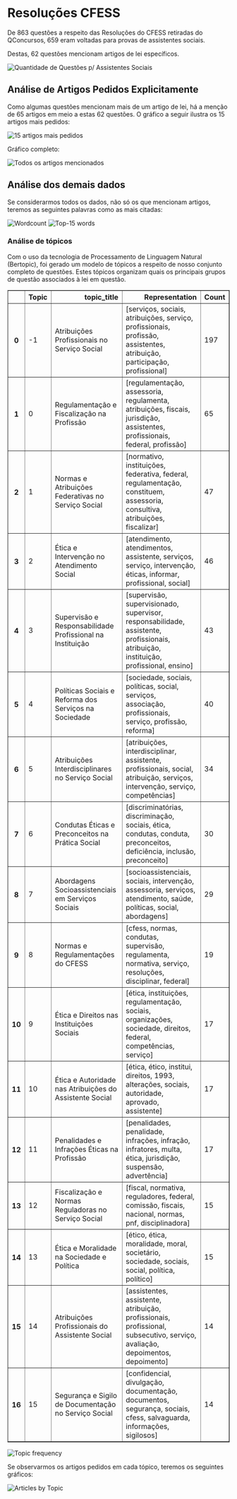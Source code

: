 # Resoluções CFESS

De 863 questões a respeito das Resoluções do CFESS retiradas do QConcursos, 659 eram voltadas para provas de assistentes sociais.

Destas, 62 questões mencionam artigos de lei específicos.

![Quantidade de Questões p/ Assistentes Sociais](images/graphs/resoluções_cfess/is_social_work.png)


## Análise de Artigos Pedidos Explicitamente

Como algumas questões mencionam mais de um artigo de lei, há a menção de 65 artigos em meio a estas 62 questões. O gráfico a seguir ilustra os 15 artigos mais pedidos:

![15 artigos mais pedidos](images/graphs/resoluções_cfess/top_articles.png)

Gráfico completo:

![Todos os artigos mencionados](images/graphs/resoluções_cfess/all_articles.png)

## Análise dos demais dados

Se considerarmos todos os dados, não só os que mencionam artigos, teremos as seguintes palavras como as mais citadas:

![Wordcount](images/graphs/resoluções_cfess/wordcloud.png)
![Top-15 words](images/graphs/resoluções_cfess/top_words.png)

### Análise de tópicos

Com o uso da tecnologia de Processamento de Linguagem Natural (Bertopic), foi gerado um modelo de tópicos a respeito de nosso conjunto completo de questões. Estes tópicos organizam quais os principais grupos de questão associados à lei em questão.

<table border="1" class="dataframe">
  <thead>
    <tr style="text-align: right;">
      <th></th>
      <th>Topic</th>
      <th>topic_title</th>
      <th>Representation</th>
      <th>Count</th>
    </tr>
  </thead>
  <tbody>
    <tr>
      <th>0</th>
      <td>-1</td>
      <td>Atribuições Profissionais no Serviço Social</td>
      <td>[serviços, sociais, atribuições, serviço, profissionais, profissão, assistentes, atribuição, participação, profissional]</td>
      <td>197</td>
    </tr>
    <tr>
      <th>1</th>
      <td>0</td>
      <td>Regulamentação e Fiscalização na Profissão</td>
      <td>[regulamentação, assessoria, regulamenta, atribuições, fiscais, jurisdição, assistentes, profissionais, federal, profissão]</td>
      <td>65</td>
    </tr>
    <tr>
      <th>2</th>
      <td>1</td>
      <td>Normas e Atribuições Federativas no Serviço Social</td>
      <td>[normativo, instituições, federativa, federal, regulamentação, constituem, assessoria, consultiva, atribuições, fiscalizar]</td>
      <td>47</td>
    </tr>
    <tr>
      <th>3</th>
      <td>2</td>
      <td>Ética e Intervenção no Atendimento Social</td>
      <td>[atendimento, atendimentos, assistente, serviços, serviço, intervenção, éticas, informar, profissional, social]</td>
      <td>46</td>
    </tr>
    <tr>
      <th>4</th>
      <td>3</td>
      <td>Supervisão e Responsabilidade Profissional na Instituição</td>
      <td>[supervisão, supervisionado, supervisor, responsabilidade, assistente, profissionais, atribuição, instituição, profissional, ensino]</td>
      <td>43</td>
    </tr>
    <tr>
      <th>5</th>
      <td>4</td>
      <td>Políticas Sociais e Reforma dos Serviços na Sociedade</td>
      <td>[sociedade, sociais, políticas, social, serviços, associação, profissionais, serviço, profissão, reforma]</td>
      <td>40</td>
    </tr>
    <tr>
      <th>6</th>
      <td>5</td>
      <td>Atribuições Interdisciplinares no Serviço Social</td>
      <td>[atribuições, interdisciplinar, assistente, profissionais, social, atribuição, serviços, intervenção, serviço, competências]</td>
      <td>34</td>
    </tr>
    <tr>
      <th>7</th>
      <td>6</td>
      <td>Condutas Éticas e Preconceitos na Prática Social</td>
      <td>[discriminatórias, discriminação, sociais, ética, condutas, conduta, preconceitos, deficiência, inclusão, preconceito]</td>
      <td>30</td>
    </tr>
    <tr>
      <th>8</th>
      <td>7</td>
      <td>Abordagens Socioassistenciais em Serviços Sociais</td>
      <td>[socioassistenciais, sociais, intervenção, assessoria, serviços, atendimento, saúde, políticas, social, abordagens]</td>
      <td>29</td>
    </tr>
    <tr>
      <th>9</th>
      <td>8</td>
      <td>Normas e Regulamentações do CFESS</td>
      <td>[cfess, normas, condutas, supervisão, regulamenta, normativa, serviço, resoluções, disciplinar, federal]</td>
      <td>19</td>
    </tr>
    <tr>
      <th>10</th>
      <td>9</td>
      <td>Ética e Direitos nas Instituições Sociais</td>
      <td>[ética, instituições, regulamentação, sociais, organizações, sociedade, direitos, federal, competências, serviço]</td>
      <td>17</td>
    </tr>
    <tr>
      <th>11</th>
      <td>10</td>
      <td>Ética e Autoridade nas Atribuições do Assistente Social</td>
      <td>[ética, ético, institui, direitos, 1993, alterações, sociais, autoridade, aprovado, assistente]</td>
      <td>17</td>
    </tr>
    <tr>
      <th>12</th>
      <td>11</td>
      <td>Penalidades e Infrações Éticas na Profissão</td>
      <td>[penalidades, penalidade, infrações, infração, infratores, multa, ética, jurisdição, suspensão, advertência]</td>
      <td>17</td>
    </tr>
    <tr>
      <th>13</th>
      <td>12</td>
      <td>Fiscalização e Normas Reguladoras no Serviço Social</td>
      <td>[fiscal, normativa, reguladores, federal, comissão, fiscais, nacional, normas, pnf, disciplinadora]</td>
      <td>15</td>
    </tr>
    <tr>
      <th>14</th>
      <td>13</td>
      <td>Ética e Moralidade na Sociedade e Política</td>
      <td>[ético, ética, moralidade, moral, societário, sociedade, sociais, social, política, político]</td>
      <td>15</td>
    </tr>
    <tr>
      <th>15</th>
      <td>14</td>
      <td>Atribuições Profissionais do Assistente Social</td>
      <td>[assistentes, assistente, atribuição, profissionais, profissional, subsecutivo, serviço, avaliação, depoimentos, depoimento]</td>
      <td>14</td>
    </tr>
    <tr>
      <th>16</th>
      <td>15</td>
      <td>Segurança e Sigilo de Documentação no Serviço Social</td>
      <td>[confidencial, divulgação, documentação, documentos, segurança, sociais, cfess, salvaguarda, informações, sigilosos]</td>
      <td>14</td>
    </tr>
  </tbody>
</table>

![Topic frequency](images/graphs/resoluções_cfess/topics.png)

Se observarmos os artigos pedidos em cada tópico, teremos os seguintes gráficos:

![Articles by Topic](images/graphs/resoluções_cfess/articles_by_topic.png)